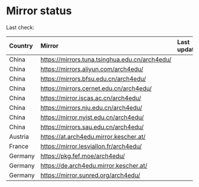 <script src="./time.js"></script>
# Mirror status
Last check: <script type="text/javascript">localize(1705756746.3552969);</script>

|Country|Mirror|Last update|
|:------|:-----|:----------|
|China|https://mirrors.tuna.tsinghua.edu.cn/arch4edu/|<script type="text/javascript">localize(1705732397);</script>|
|China|https://mirrors.aliyun.com/arch4edu/|<script type="text/javascript">localize(1705732397);</script>|
|China|https://mirrors.bfsu.edu.cn/arch4edu/|<script type="text/javascript">localize(1705732397);</script>|
|China|https://mirrors.cernet.edu.cn/arch4edu/|<script type="text/javascript">localize(1705732397);</script>|
|China|https://mirror.iscas.ac.cn/arch4edu/|<script type="text/javascript">localize(1705732397);</script>|
|China|https://mirrors.nju.edu.cn/arch4edu/|<script type="text/javascript">localize(1705689142);</script>|
|China|https://mirror.nyist.edu.cn/arch4edu/|<script type="text/javascript">localize(1705732397);</script>|
|China|https://mirrors.sau.edu.cn/arch4edu/|<script type="text/javascript">localize(1705732397);</script>|
|Austria|https://at.arch4edu.mirror.kescher.at/|<script type="text/javascript">localize(1705732397);</script>|
|France|https://mirror.lesviallon.fr/arch4edu/|<script type="text/javascript">localize(1705732397);</script>|
|Germany|https://pkg.fef.moe/arch4edu/|<script type="text/javascript">localize(1705732397);</script>|
|Germany|https://de.arch4edu.mirror.kescher.at/|<script type="text/javascript">localize(1705732397);</script>|
|Germany|https://mirror.sunred.org/arch4edu/|<script type="text/javascript">localize(1705732397);</script>|

<script src="./tablefilter/tablefilter.js"></script>
<script src="./table.js"></script>